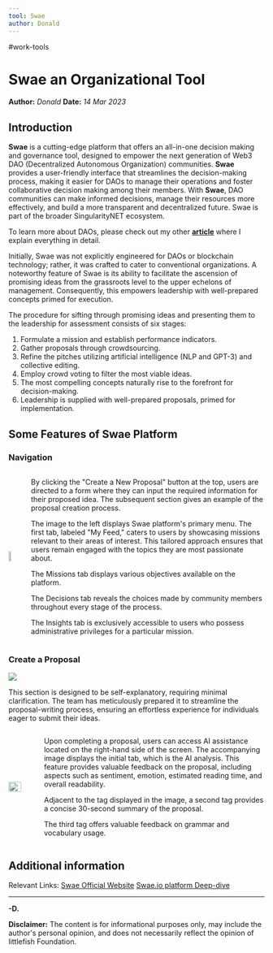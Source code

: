 ```yaml
---
tool: Swae
author: Donald
---
```

#work-tools
# Swae an Organizational Tool
**Author:** *Donald*
**Date:** *14 Mar 2023*


## Introduction

**Swae** is a cutting-edge platform that offers an all-in-one decision making and governance tool, designed to empower the next generation of Web3 DAO (Decentralized Autonomous Organization) communities. **Swae** provides a user-friendly interface that streamlines the decision-making process, making it easier for DAOs to manage their operations and foster collaborative decision making among their members. With **Swae**, DAO communities can make informed decisions, manage their resources more effectively, and build a more transparent and decentralized future. Swae is part of the broader SingularityNET ecosystem.

To learn more about DAOs, please check out my other [**article**](https://vault.littlefish.foundation/F.+Cardano/Summon+Platform#What+is+a+DAO+%3F) where I explain everything in detail.

Initially, Swae was not explicitly engineered for DAOs or blockchain technology; rather, it was crafted to cater to conventional organizations. A noteworthy feature of Swae is its ability to facilitate the ascension of promising ideas from the grassroots level to the upper echelons of management. Consequently, this empowers leadership with well-prepared concepts primed for execution.

The procedure for sifting through promising ideas and presenting them to the leadership for assessment consists of six stages:
1. Formulate a mission and establish performance indicators.
2. Gather proposals through crowdsourcing.
3. Refine the pitches utilizing artificial intelligence (NLP and GPT-3) and collective editing.
4. Employ crowd voting to filter the most viable ideas.
5. The most compelling concepts naturally rise to the forefront for decision-making.
6. Leadership is supplied with well-prepared proposals, primed for implementation.

## Some Features of Swae Platform

### Navigation


<div style="display: flex; align-items: center;">
  <img src="https://i.imgur.com/lHXWnj6.png" style="width: 19%;">
  <div style="margin-left: 20px;">
      <p>
          By clicking the "Create a New Proposal" button at the top, users are directed to a form where they can input the required information for their proposed idea. The subsequent section gives an example of the proposal creation process.
      </p>
    <p>
        The image to the left displays Swae platform's primary menu. The first tab, labeled "My Feed," caters to users by showcasing missions relevant to their areas of interest. This tailored approach ensures that users remain engaged with the topics they are most passionate about.
    </p>
      <p>
          The Missions tab displays various objectives available on the platform.
      </p>
      <p>
          The Decisions tab reveals the choices made by community members throughout every stage of the process.
      </p>
      <p>
          The Insights tab is exclusively accessible to users who possess administrative privileges for a particular mission.
      </p>
  </div>
</div>
</div>

### Create a Proposal
![](https://i.imgur.com/xK7R7F7.png)

This section is designed to be self-explanatory, requiring minimal clarification. The team has meticulously prepared it to streamline the proposal-writing process, ensuring an effortless experience for individuals eager to submit their ideas.


<div style="display: flex; align-items: center;">
  <img src="https://i.imgur.com/sP4dyOR.png" style="width: 50%;">
  <div style="margin-left: 20px;">
    <p>
     Upon completing a proposal, users can access AI assistance located on the right-hand side of the screen. The accompanying image displays the initial tab, which is the AI analysis. This feature provides valuable feedback on the proposal, including aspects such as sentiment, emotion, estimated reading time, and overall readability.
      </p>
      <p>
          Adjacent to the tag displayed in the image, a second tag provides a concise 30-second summary of the proposal. 
      </p>
      <p>
          The third tag offers valuable feedback on grammar and vocabulary usage.
      </p>
  </div>
</div>
</div>

## Additional information

Relevant Links:
[Swae Official Website](https://swae.io/)
[Swae.io platform Deep-dive](https://www.youtube.com/watch?v=N3gCmmQ2_gY)

---
**-D.**

**Disclaimer:** The content is for informational purposes only, may include the author's personal opinion, and does not necessarily reflect the opinion of littlefish Foundation.









